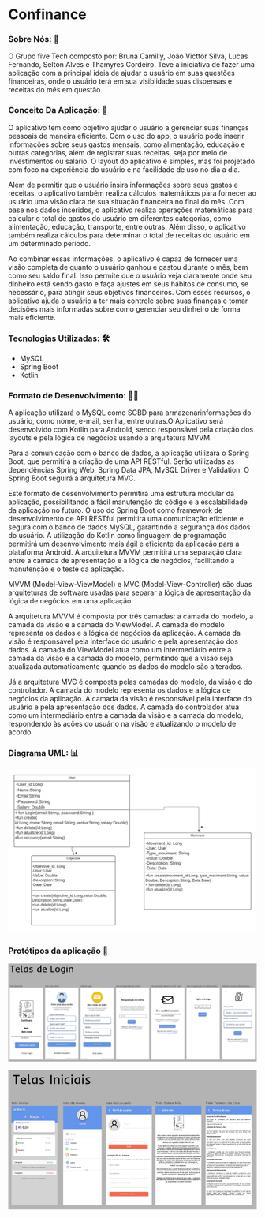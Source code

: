 # Confinance

###  Sobre Nós: 💼
O Grupo five Tech composto por:
 Bruna Camilly, João Victtor Silva, Lucas Fernando, Selton Alves e Thamyres Cordeiro.
 Teve a iniciativa de fazer uma aplicação com a principal ideia de ajudar o usuário em suas questões financeiras, onde o usuário terá em sua visiblidade suas dispensas e receitas do mês em questão.

### Conceito Da Aplicação: 📃
    
O aplicativo tem como objetivo ajudar o usuário a gerenciar suas finanças pessoais de maneira eficiente. Com o uso do app, o usuário pode inserir informações sobre seus gastos mensais, como alimentação, educação e outras categorias, além de registrar suas receitas, seja por meio de investimentos ou salário. O layout do aplicativo é simples, mas foi projetado com foco na experiência do usuário e na facilidade de uso no dia a dia. 

Além de permitir que o usuário insira informações sobre seus gastos e receitas, o aplicativo também realiza cálculos matemáticos para fornecer ao usuário uma visão clara de sua situação financeira no final do mês. Com base nos dados inseridos, o aplicativo realiza operações matemáticas para calcular o total de gastos do usuário em diferentes categorias, como alimentação, educação, transporte, entre outras. Além disso, o aplicativo também realiza cálculos para determinar o total de receitas do usuário em um determinado período.

Ao combinar essas informações, o aplicativo é capaz de fornecer uma visão completa de quanto o usuário ganhou e gastou durante o mês, bem como seu saldo final. Isso permite que o usuário veja claramente onde seu dinheiro está sendo gasto e faça ajustes em seus hábitos de consumo, se necessário, para atingir seus objetivos financeiros. Com esses recursos, o aplicativo ajuda o usuário a ter mais controle sobre suas finanças e tomar decisões mais informadas sobre como gerenciar seu dinheiro de forma mais eficiente.

### Tecnologias Utilizadas: 🛠
   - MySQL 
   - Spring Boot
   - Kotlin

### Formato de Desenvolvimento: 🧑‍💻
A aplicação utilizará o MySQL como SGBD para armazenarinformações do usuário, como nome, e-mail, senha, entre outras.O Aplicativo será desenvolvido com Kotlin para Android, sendo responsável pela criação dos layouts e pela lógica de negócios usando a arquitetura MVVM.

Para a comunicação com o banco de dados, a aplicação utilizará o Spring Boot, que permitirá a criação de uma API RESTful. Serão utilizadas as dependências Spring Web, Spring Data JPA, MySQL Driver e Validation. O Spring Boot seguirá a arquitetura MVC.

Este formato de desenvolvimento permitirá uma estrutura modular da aplicação, possibilitando a fácil manutenção do código e a escalabilidade da aplicação no futuro. O uso do Spring Boot como framework de desenvolvimento de API RESTful permitirá uma comunicação eficiente e segura com o banco de dados MySQL, garantindo a segurança dos dados do usuário. A utilização do Kotlin como linguagem de programação permitirá um desenvolvimento mais ágil e eficiente da aplicação para a plataforma Android. A arquitetura MVVM permitirá uma separação clara entre a camada de apresentação e a lógica de negócios, facilitando a manutenção e o teste da aplicação.

MVVM (Model-View-ViewModel) e MVC (Model-View-Controller) são duas arquiteturas de software usadas para separar a lógica de apresentação da lógica de negócios em uma aplicação.

A arquitetura MVVM é composta por três camadas: a camada do modelo, a camada da visão e a camada do ViewModel. A camada do modelo representa os dados e a lógica de negócios da aplicação. A camada da visão é responsável pela interface do usuário e pela apresentação dos dados. A camada do ViewModel atua como um intermediário entre a camada da visão e a camada do modelo, permitindo que a visão seja atualizada automaticamente quando os dados do modelo são alterados.

Já a arquitetura MVC é composta pelas camadas do modelo, da visão e do controlador. A camada do modelo representa os dados e a lógica de negócios da aplicação. A camada da visão é responsável pela interface do usuário e pela apresentação dos dados. A camada do controlador atua como um intermediário entre a camada da visão e a camada do modelo, respondendo às ações do usuário na visão e atualizando o modelo de acordo.

### Diagrama UML: 📊
![UML](https://github.com/FiveTech22/Desenvolvimento-para-dispositivos-moveis/blob/main/UML.png)



### Protótipos da aplicação 📱


![telas de login](https://github.com/FiveTech22/Desenvolvimento-para-dispositivos-moveis/blob/main/tela%20de%20login.jpeg)

![Telas iniciais](https://github.com/FiveTech22/Desenvolvimento-para-dispositivos-moveis/blob/main/telas%20iniciais.jpeg)
